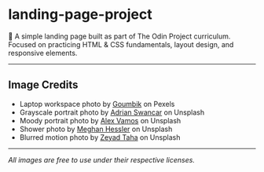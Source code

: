 # landing-page-project
🚀 A simple landing page built as part of The Odin Project curriculum. Focused on practicing HTML &amp; CSS fundamentals, layout design, and responsive elements.

---

## Image Credits

- Laptop workspace photo by [Goumbik](https://www.pexels.com/photo/open-laptop-displaying-code-on-screen-574073/) on Pexels  
- Grayscale portrait photo by [Adrian Swancar](https://unsplash.com/photos/72El6N0cmj4) on Unsplash  
- Moody portrait photo by [Alex Vamos](https://unsplash.com/photos/VDvNL1CsUsM) on Unsplash  
- Shower photo by [Meghan Hessler](https://unsplash.com/photos/2fyVQuQLh9k) on Unsplash  
- Blurred motion photo by [Zeyad Taha](https://unsplash.com/photos/7cJ_l1zWyYs) on Unsplash  

---

*All images are free to use under their respective licenses.*